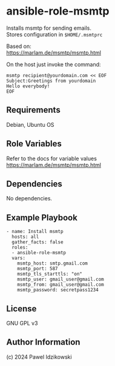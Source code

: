 ansible-role-msmtp
=========

Installs msmtp for sending emails.  
Stores configuration in `$HOME/.msmtprc`

Based on:  
https://marlam.de/msmtp/msmtp.html


On the host just invoke the command:

```
msmtp recipient@yourdomain.com << EOF
Subject:Greetings from yourdomain
Hello everybody!
EOF
```


Requirements
------------

Debian, Ubuntu OS

Role Variables
--------------

Refer to the docs for variable values  
https://marlam.de/msmtp/msmtp.html

Dependencies
------------

No dependencies.

Example Playbook
----------------

```
- name: Install msmtp
  hosts: all
  gather_facts: false
  roles:
  - ansible-role-msmtp
  vars:
    msmtp_host: smtp.gmail.com
    msmtp_port: 587
    msmtp_tls_starttls: "on"
    msmtp_user: gmail_user@gmail.com
    msmtp_from: gmail_user@gmail.com
    msmtp_password: secretpass1234
```

License
-------

GNU GPL v3

Author Information
------------------

(c) 2024 Pawel Idzikowski
